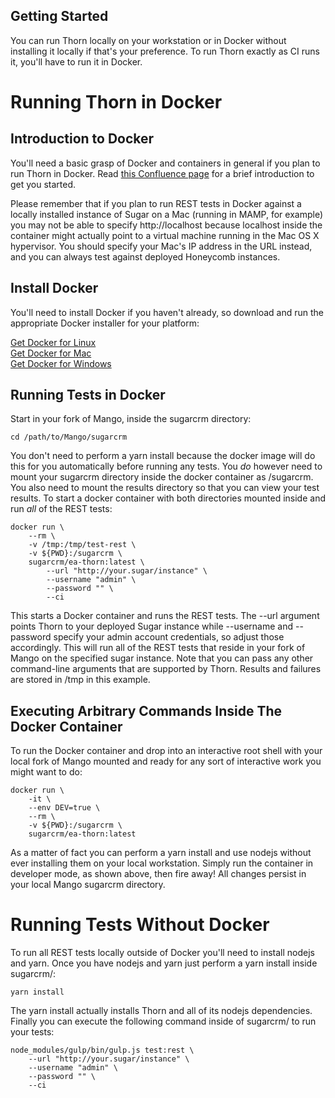 ## Getting Started

You can run Thorn locally on your workstation or in Docker without installing
it locally if that's your preference. To run Thorn exactly as CI runs it,
you'll have to run it in Docker.

# Running Thorn in Docker

## Introduction to Docker

You'll need a basic grasp of Docker and containers in general if you plan to
run Thorn in Docker. Read [this Confluence page](https://sugarcrm.atlassian.net/wiki/display/EA/Introduction+to+Docker)
for a brief introduction to get you started.

Please remember that if you plan to run REST tests in Docker against a locally
installed instance of Sugar on a Mac (running in MAMP, for example) you may not
be able to specify http://localhost because localhost inside the container
might actually point to a virtual machine running in the Mac OS X hypervisor.
You should specify your Mac's IP address in the URL instead, and you can always
test against deployed Honeycomb instances.

## Install Docker

You'll need to install Docker if you haven't already, so download and run the
appropriate Docker installer for your platform:

[Get Docker for Linux](https://docs.docker.com/engine/installation/)  
[Get Docker for Mac](https://download.docker.com/mac/stable/Docker.dmg)  
[Get Docker for
Windows](https://download.docker.com/win/stable/InstallDocker.msi)

## Running Tests in Docker

Start in your fork of Mango, inside the sugarcrm directory:
```
cd /path/to/Mango/sugarcrm
```

You don't need to perform a yarn install because the docker image will do this
for you automatically before running any tests. You *do* however need to mount
your sugarcrm directory inside the docker container as /sugarcrm. You also need
to mount the results directory so that you can view your test results. To start
a docker container with both directories mounted inside and run *all* of the
REST tests:
```
docker run \
    --rm \
    -v /tmp:/tmp/test-rest \
    -v ${PWD}:/sugarcrm \
    sugarcrm/ea-thorn:latest \
        --url "http://your.sugar/instance" \
        --username "admin" \
        --password "" \
        --ci
```
This starts a Docker container and runs the REST tests. The --url argument
points Thorn to your deployed Sugar instance while --username and --password
specify your admin account credentials, so adjust those accordingly.
This will run all of the REST tests that reside in your fork of
Mango on the specified sugar instance. Note that you can pass any other
command-line arguments that are supported by Thorn. Results and failures are
stored in /tmp in this example.

## Executing Arbitrary Commands Inside The Docker Container

To run the Docker container and drop into an interactive root shell with your
local fork of Mango mounted and ready for any sort of interactive work you
might want to do:
```
docker run \
    -it \
    --env DEV=true \
    --rm \
    -v ${PWD}:/sugarcrm \
    sugarcrm/ea-thorn:latest
```
As a matter of fact you can perform a yarn install and use nodejs without ever
installing them on your local workstation. Simply run the container in developer mode, as
shown above, then fire away! All changes persist in your local Mango sugarcrm
directory.

# Running Tests Without Docker

To run all REST tests locally outside of Docker you'll need to install nodejs
and yarn. Once you have nodejs and yarn just perform a yarn install inside
sugarcrm/:
```
yarn install
```
The yarn install actually installs Thorn and all of its nodejs dependencies.
Finally you can execute the following command inside of sugarcrm/ to run your
tests:
```
node_modules/gulp/bin/gulp.js test:rest \
    --url "http://your.sugar/instance" \
    --username "admin" \
    --password "" \
    --ci
```
